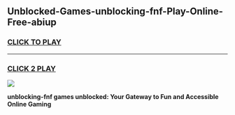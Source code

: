 
## Unblocked-Games-unblocking-fnf-Play-Online-Free-abiup
<h3>
<a href="https://premium76.site?title=unblocking-fnf&ref=26A">CLICK TO PLAY</a></h3>
<hr>

<h3>
<a href="https://premium76.site?title=unblocking-fnf&ref=26A">CLICK 2 PLAY</a>
  
</h3>

<a href="https://premium76.site?title=unblocking-fnf&ref=26A"><img src="https://clearcache.store/games.png"></a>


**unblocking-fnf games unblocked: Your Gateway to Fun and Accessible Online Gaming**
